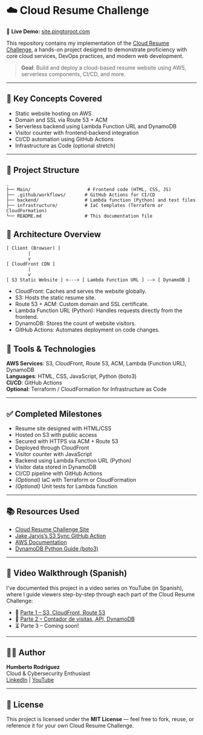 # ☁️ Cloud Resume Challenge
🚀 **Live Demo:** [site.pingtoroot.com](https://site.pingtoroot.com)

This repository contains my implementation of the [Cloud Resume Challenge](https://cloudresumechallenge.dev/), a hands-on project designed to demonstrate proficiency with core cloud services, DevOps practices, and modern web development.

> **Goal**: Build and deploy a cloud-based resume website using AWS, serverless components, CI/CD, and more.

---

## 🧠 Key Concepts Covered

- Static website hosting on AWS  
- Domain and SSL via Route 53 + ACM  
- Serverless backend using Lambda Function URL and DynamoDB  
- Visitor counter with frontend-backend integration  
- CI/CD automation using GitHub Actions  
- Infrastructure as Code (optional stretch)

---

## 📁 Project Structure

```text
.
├── Main/                     # Frontend code (HTML, CSS, JS)
├── .github/workflows/       # GitHub Actions for CI/CD
├── backend/                 # Lambda function (Python) and test files
├── infrastructure/          # IaC templates (Terraform or CloudFormation)
└── README.md                # This documentation file
```
## 🚀 Architecture Overview
```text
[ Client (Browser) ]
        |
        v
[ CloudFront CDN ]
        |
        v
[ S3 Static Website ] <---> [ Lambda Function URL ] --> [ DynamoDB ]
```
- CloudFront: Caches and serves the website globally.
- S3: Hosts the static resume site.
- Route 53 + ACM: Custom domain and SSL certificate.
- Lambda Function URL (Python): Handles requests directly from the frontend.
- DynamoDB: Stores the count of website visitors.
- GitHub Actions: Automates deployment on code changes.

## 🔧 Tools & Technologies

**AWS Services**: S3, CloudFront, Route 53, ACM, Lambda (Function URL), DynamoDB  
**Languages**: HTML, CSS, JavaScript, Python (boto3)  
**CI/CD**: GitHub Actions  
**Optional**: Terraform / CloudFormation for Infrastructure as Code

---

## ✅ Completed Milestones

- Resume site designed with HTML/CSS  
- Hosted on S3 with public access  
- Secured with HTTPS via ACM + Route 53  
- Deployed through CloudFront  
- Visitor counter with JavaScript  
- Backend using Lambda Function URL (Python) 
- Visitor data stored in DynamoDB  
- CI/CD pipeline with GitHub Actions  
- *(Optional)* IaC with Terraform or CloudFormation  
- *(Optional)* Unit tests for Lambda function

---

## 📚 Resources Used

- [Cloud Resume Challenge Site](https://cloudresumechallenge.dev/)  
- [Jake Jarvis’s S3 Sync GitHub Action](https://github.com/jakejarvis/s3-sync-action)  
- [AWS Documentation](https://docs.aws.amazon.com/)  
- [DynamoDB Python Guide (boto3)](https://boto3.amazonaws.com/v1/documentation/api/latest/guide/dynamodb.html)

---
## 🎥 Video Walkthrough (Spanish)

I've documented this project in a video series on YouTube (in Spanish), where I guide viewers step-by-step through each part of the Cloud Resume Challenge:

- 🔗 [Parte 1 – S3, CloudFront, Route 53](https://www.youtube.com/watch?v=6_SI_eva7CU)
- 🔗 [Parte 2 – Contador de visitas, API, DynamoDB](https://www.youtube.com/watch?v=Rml7gEw4Vx0)
- ⏳ Parte 3 – Coming soon!

---
## 🧑‍💻 Author

**Humberto Rodríguez**  
Cloud & Cybersecurity Enthusiast  
[LinkedIn](https://www.linkedin.com/in/humbertoruan/) | [YouTube](https://www.youtube.com/@pingtoroot) 

---

## 📝 License

This project is licensed under the **MIT License** — feel free to fork, reuse, or reference it for your own Cloud Resume Challenge.


 

